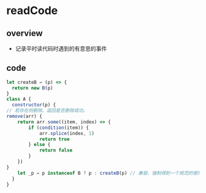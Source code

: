 # readCode

## overview

- 记录平时读代码时遇到的有意思的事件

## code

```js
let createB = (p) => {
  return new B(p)
}
class A {
  constructor(p) {
// 若存在则删除。返回是否删除成功。
remove(arr) {
    return arr.some((item, index) => {
        if (condition(item)) {
            arr.splice(index, 1)
            return true
        } else {
            return false
        }
    })
}
    let _p = p instanceof B ? p : createB(p) // 兼容、强制得到一个规范的使用数据。
  }
}
```
